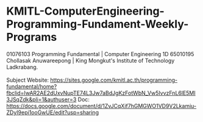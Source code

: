 # KMITL-ComputerEngineering-Programming-Fundament-Weekly-Programs
01076103 Programming Fundamental | Computer Engineering 1D 65010195 Chollasak Anuwareepong | King Mongkut's Institute of Technology Ladkrabang.<br/>
<br/>
Subject Website: https://sites.google.com/kmitl.ac.th/programming-fundamental/home?fbclid=IwAR2AE2dUxvNupTE74L3Jw7aBdJgKzFotWbN_Vw5IvvzFnL6lE5MI3JSqZdk&pli=1&authuser=3
Doc: https://docs.google.com/document/d/1ZvJCqXif7hGMGWO1VD9V2Lkamiu-ZDyI9epi1ooGwUE/edit?usp=sharing<br/>

